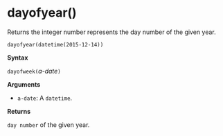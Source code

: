 # dayofyear()

Returns the integer number represents the day number of the given year.

    dayofyear(datetime(2015-12-14))

**Syntax**

`dayofweek(`*a-date*`)`

**Arguments**

* `a-date`: A `datetime`.

**Returns**

`day number` of the given year.


